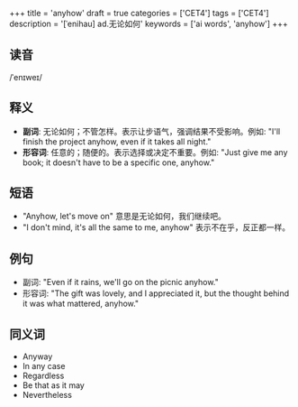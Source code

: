 +++
title = 'anyhow'
draft = true
categories = ['CET4']
tags = ['CET4']
description = '[ˈenihau] ad.无论如何'
keywords = ['ai words', 'anyhow']
+++

## 读音
/ˈenɪweɪ/

## 释义
- **副词**: 无论如何；不管怎样。表示让步语气，强调结果不受影响。例如: "I'll finish the project anyhow, even if it takes all night."
- **形容词**: 任意的；随便的。表示选择或决定不重要。例如: "Just give me any book; it doesn't have to be a specific one, anyhow."

## 短语
- "Anyhow, let's move on" 意思是无论如何，我们继续吧。
- "I don't mind, it's all the same to me, anyhow" 表示不在乎，反正都一样。

## 例句
- 副词: "Even if it rains, we'll go on the picnic anyhow."
- 形容词: "The gift was lovely, and I appreciated it, but the thought behind it was what mattered, anyhow."

## 同义词
- Anyway
- In any case
- Regardless
- Be that as it may
- Nevertheless
